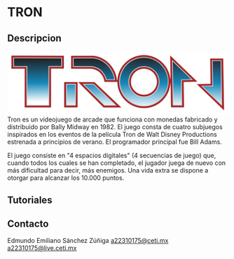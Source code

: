 # TRON

## Descripcion
![](./assets/images/TituloTron.png)
Tron es un videojuego de arcade que funciona con monedas fabricado y distribuido por Bally Midway en 1982. El juego consta de cuatro subjuegos inspirados en los eventos de la película Tron de Walt Disney Productions estrenada a principios de verano. El programador principal fue Bill Adams.

El juego consiste en "4 espacios digitales" (4 secuencias de juego) que, cuando todos los cuales se han completado, el jugador juega de nuevo con más dificultad para decir, más enemigos. Una vida extra se dispone a otorgar para alcanzar los 10.000 puntos.

## Tutoriales

## Contacto
Edmundo Emiliano Sánchez Zúñiga
a22310175@ceti.mx
a22310175@live.ceti.mx